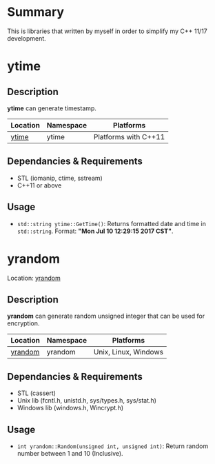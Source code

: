 # Summary
This is libraries that written by myself in order to simplify my C++ 11/17 development.

# ytime
## Description
**ytime** can generate timestamp.

|Location|Namespace|Platforms|
|--------|---------|---------|
|[ytime](./ytime)|ytime|Platforms with C++11|

## Dependancies & Requirements
- STL (iomanip, ctime, sstream)
- C++11 or above

## Usage
- `std::string ytime::GetTime()`: Returns formatted date and time in `std::string`. Format: **"Mon Jul 10 12:29:15 2017 CST"**.

# yrandom
Location: [yrandom](./yrandom)

## Description
**yrandom** can generate random unsigned integer that can be used for encryption.

|Location|Namespace|Platforms|
|--------|---------|---------|
|[yrandom](./yrandom)|yrandom|Unix, Linux, Windows|

## Dependancies & Requirements
- STL (cassert)
- Unix lib (fcntl.h, unistd.h, sys/types.h, sys/stat.h)
- Windows lib (windows.h, Wincrypt.h)

## Usage
- `int yrandom::Random(unsigned int, unsigned int)`: Return random number between 1 and 10 (Inclusive).